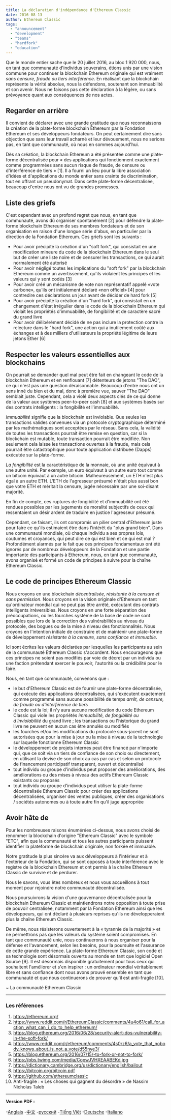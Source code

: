 ```yaml
---
title: La déclaration d'indépendance d'Ethereum Classic
date: 2016-08-13
author: Ethereum Classic
tags:
  - "announcement"
  - "development"
  - "teams"
  - "hardfork"
  - "education"
---
```


Que le monde entier sache que le 20 juillet 2016, au bloc 1 920 000, nous, en tant que communauté d'individus souverains, étions unis par une vision commune pour continuer la blockchain Ethereum originale qui est vraiment *sans censure, fraude ou tiers interférence*. En réalisant que la blockchain représente la vérité absolue, nous la défendons, soutenant son immuabilité et son avenir. Nous ne faisons pas cette déclaration à la légère, ou sans prévoyance quant aux conséquences de nos actes.

## Regarder en arrière

Il convient de déclarer avec une grande gratitude que nous reconnaissons la création de la plate-forme blockchain Ethereum par la Fondation Ethereum et ses développeurs fondateurs. On peut certainement dire sans objection que sans leur travail acharné et leur dévouement, nous ne serions pas, en tant que communauté, où nous en sommes aujourd'hui.

Dès sa création, la blockchain Ethereum a été présentée comme une plate-forme décentralisée pour « des applications qui fonctionnent exactement comme programmées sans aucun risque de fraude, de censure ou d'interférence de tiers » [1]. Il a fourni un lieu pour la libre association d'idées et d'applications du monde entier sans crainte de discrimination, tout en offrant un pseudonymat. Dans cette plate-forme décentralisée, beaucoup d'entre nous ont vu de grandes promesses.

## Liste des griefs

C'est cependant avec un profond regret que nous, en tant que communauté, avons dû organiser spontanément [2] pour défendre la plate-forme blockchain Ethereum de ses membres fondateurs et de son organisation en raison d'une longue série d'abus, en particulier par la direction de la Fondation Ethereum. Ces griefs sont les suivants :

- Pour avoir précipité la création d'un "soft fork", qui consistait en une modification mineure du code de la blockchain Ethereum dans le seul but de créer une liste noire et de censurer les transactions, ce qui aurait normalement été autorisé
- Pour avoir négligé toutes les implications du "soft fork" par la blockchain Ethereum comme un avertissement, qu'ils violaient les principes et les valeurs qui y sont codés [3]
- Pour avoir créé un mécanisme de vote non représentatif appelé «vote carbone», qu'ils ont initialement déclaré «non officiel» [4] pour contredire ces déclarations un jour avant de décider de hard fork [5]
- Pour avoir précipité la création d'un "hard fork", qui consistait en un changement d'état irrégulier dans le code de la blockchain Ethereum qui violait les propriétés d'immuabilité, de fongibilité et de caractère sacré du grand livre
- Pour avoir délibérément décidé de ne pas inclure la protection contre la relecture dans le "hard fork", une action qui a inutilement coûté aux échanges et à des milliers d'utilisateurs la propriété légitime de leurs jetons Ether [6]

## Respecter les valeurs essentielles aux blockchains

On pourrait se demander quel mal peut être fait en changeant le code de la blockchain Ethereum et en renflouant [7] détenteurs de jetons "The DAO", ce qui n'est pas une question déraisonnable. Beaucoup d'entre nous ont un sens inné du bien et du mal, donc à première vue, sauver "The DAO" semblait juste. Cependant, cela a violé deux aspects clés de ce qui donne de la valeur aux systèmes peer-to-peer cash [8] et aux systèmes basés sur des contrats intelligents : la fongibilité et l'immuabilité.

*Immuabilité* signifie que la blockchain est inviolable. Que seules les transactions valides convenues via un protocole cryptographique déterminé par les mathématiques sont acceptées par le réseau. Sans cela, la validité de toutes les transactions pourrait être remise en question, car si la blockchain est mutable, toute transaction pourrait être modifiée. Non seulement cela laisse les transactions ouvertes à la fraude, mais cela pourrait être catastrophique pour toute application distribuée (Dapps) exécutée sur la plate-forme.

*La fongibilité* est la caractéristique de la monnaie, où une unité équivaut à une autre unité. Par exemple, un euro équivaut à un autre euro tout comme un bitcoin équivaut à un autre bitcoin. Malheureusement, un ETH n'est plus égal à un autre ETH. L'ETH de l'agresseur présumé n'était plus aussi bon que votre ETH et méritait la censure, jugée nécessaire par une soi-disant majorité.

En fin de compte, ces ruptures de fongibilité et d'immuabilité ont été rendues possibles par les jugements de moralité subjectifs de ceux qui ressentaient un désir ardent de traduire en justice l'agresseur présumé.

Cependant, ce faisant, ils ont compromis un pilier central d'Ethereum juste pour faire ce qu'ils estimaient être dans l'intérêt du "plus grand bien". Dans une communauté mondiale, où chaque individu a ses propres lois, coutumes et croyances, qui peut dire ce qui est bien et ce qui est mal ? Profondément alarmés par le fait que ces principes fondamentaux ont été ignorés par de nombreux développeurs de la Fondation et une partie importante des participants à Ethereum, nous, en tant que communauté, avons organisé et formé un code de principes à suivre pour la chaîne Ethereum Classic.

## Le code de principes Ethereum Classic

Nous croyons en une blockchain *décentralisée, résistante à la censure et sans permission*. Nous croyons en la vision originale d'Ethereum en tant qu'ordinateur mondial qui ne peut pas être arrêté, exécutant des contrats intelligents irréversibles. Nous croyons en une forte séparation des préoccupations, où les fourches système de la base de code ne sont possibles que lors de la correction des vulnérabilités au niveau du protocole, des bogues ou de la mise à niveau des fonctionnalités. Nous croyons en l'intention initiale de construire et de maintenir une plate-forme de développement *résistante à la censure, sans confiance et immuable*.

Ici sont écrites les valeurs déclarées par lesquelles les participants au sein de la communauté Ethereum Classic s'accordent. Nous encourageons que ces principes ne soient pas modifiés par voie de décret par un individu ou une faction prétendant exercer le pouvoir, l'autorité ou la crédibilité pour le faire.

Nous, en tant que communauté, convenons que :

- le but d'Ethereum Classic est de fournir une plate-forme décentralisée, qui exécute des applications décentralisées, qui s'exécutent exactement comme programmé sans aucune possibilité de temps *arrêt, de censure, de fraude ou d'interférence de tiers*
- le code est la loi; il n'y aura aucune modification du code Ethereum Classic qui viole les propriétés *immuabilité, de fongibilité ou d'inviolabilité* du grand livre ; les transactions ou l'historique du grand livre ne peuvent en aucun cas être annulés ou modifiés
- les fourches et/ou les modifications du protocole sous-jacent ne sont autorisées que pour la mise à jour ou la mise à niveau de la technologie sur laquelle fonctionne Ethereum Classic
- le développement de projets internes peut être financé par n'importe qui, que ce soit via un tiers de confiance de son choix ou directement, en utilisant la devise de son choix au cas par cas et selon un protocole de financement participatif transparent, ouvert et décentralisé
- tout individu ou groupe d'individus peut proposer des améliorations, des améliorations ou des mises à niveau des actifs Ethereum Classic existants ou proposés
- tout individu ou groupe d'individus peut utiliser la plate-forme décentralisée Ethereum Classic pour créer des applications décentralisées, organiser des ventes publiques, créer des organisations / sociétés autonomes ou à toute autre fin qu'il juge appropriée

## Avoir hâte de

Pour les nombreuses raisons énumérées ci-dessus, nous avons choisi de renommer la blockchain d'origine "Ethereum Classic" avec le symbole "ETC", afin que la communauté et tous les autres participants puissent identifier la plateforme de blockchain originale, non forkée et immuable.

Notre gratitude la plus sincère va aux développeurs à l'intérieur et à l'extérieur de la Fondation, qui se sont opposés à toute interférence avec le registre de la blockchain Ethereum et ont permis à la chaîne Ethereum Classic de survivre et de perdurer.

Nous le savons, vous êtes nombreux et nous vous accueillons à tout moment pour rejoindre notre communauté décentralisée.

Nous poursuivrons la vision d'une gouvernance décentralisée pour la blockchain Ethereum Classic et maintiendrons notre opposition à toute prise de pouvoir centralisée, notamment par la Fondation Ethereum ainsi que les développeurs, qui ont déclaré à plusieurs reprises qu'ils ne développeraient plus la chaîne Ethereum Classic.

De même, nous résisterons ouvertement à la « tyrannie de la majorité » et ne permettrons pas que les valeurs du système soient compromises. En tant que communauté unie, nous continuerons à nous organiser pour la défense et l'avancement, selon les besoins, pour la poursuite et l'assurance de cette grande expérience. La plate-forme Ethereum Classic, son code et sa technologie sont désormais ouverts au monde en tant que logiciel Open Source [9]. Il est désormais disponible gratuitement pour tous ceux qui souhaitent l'améliorer et s'en inspirer : un ordinateur mondial véritablement libre et sans confiance dont nous avons prouvé ensemble en tant que communauté et que nous continuerons de prouver qu'il est anti-fragile [10].

~ La communauté Ethereum Classic

---

### Les références

1. https://ethereum.org/
2. https://www.reddit.com/r/EthereumClassic/comments/4u4o61/call_for_action_what_can_i_do_to_help_ethereum/
3. https://blog.ethereum.org/2016/06/28/security-alert-dos-vulnerability-in-the-soft-fork/
4. https://www.reddit.com/r/ethereum/comments/4s0rz6/a_vote_that_nobody_knows_about_is_not_a_vote/d55nye3/
5. https://blog.ethereum.org/2016/07/15/-to-fork-or-not-to-fork/
6. https://pbs.twimg.com/media/CopwJVHXEAABEKd.jpg
7. https://dictionary.cambridge.org/us/dictionary/english/bailout
8. https://bitcoin.org/bitcoin.pdf
9. https://github.com/ethereumclassic
10. Anti-fragile : « Les choses qui gagnent du désordre » de Nassim Nicholas Taleb

---

**Version PDF :**

-[Anglais](https://ethereumclassic.org/ETC_Declaration_of_Independence.pdf) -[中文](https://ethereumclassic.org//ETC_Declaration_of_Independence_chinese.pdf) -[русский](https://ethereumclassic.org//ETC_Declaration_of_Independence_russian.pdf) -[Tiếng Việt](https://ethereumclassic.org//ETC_Declaration_of_Independence_vietnamese.pdf) -[Deutsche](https://ethereumclassic.org//ETC_Declaration_of_Independence_german.pdf) -[Italiano](https://ethereumclassic.org//ETC_Declaration_of_Independence_italian.pdf)
